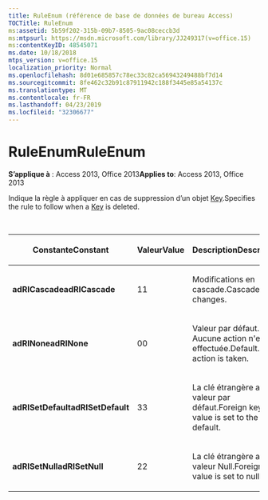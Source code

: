 ```yaml
---
title: RuleEnum (référence de base de données de bureau Access)
TOCTitle: RuleEnum
ms:assetid: 5b59f202-315b-09b7-8505-9ac08ceccb3d
ms:mtpsurl: https://msdn.microsoft.com/library/JJ249317(v=office.15)
ms:contentKeyID: 48545071
ms.date: 10/18/2018
mtps_version: v=office.15
localization_priority: Normal
ms.openlocfilehash: 8d01e685857c78ec33c82ca56943249488bf7d14
ms.sourcegitcommit: 8fe462c32b91c87911942c188f3445e85a54137c
ms.translationtype: MT
ms.contentlocale: fr-FR
ms.lasthandoff: 04/23/2019
ms.locfileid: "32306677"
---
```

# <a name="ruleenum"></a><span data-ttu-id="37ced-102">RuleEnum</span><span class="sxs-lookup"><span data-stu-id="37ced-102">RuleEnum</span></span>

<span data-ttu-id="37ced-103">**S’applique à** : Access 2013, Office 2013</span><span class="sxs-lookup"><span data-stu-id="37ced-103">**Applies to**: Access 2013, Office 2013</span></span>

<span data-ttu-id="37ced-104">Indique la règle à appliquer en cas de suppression d’un objet [Key](key-object-adox.md).</span><span class="sxs-lookup"><span data-stu-id="37ced-104">Specifies the rule to follow when a [Key](key-object-adox.md) is deleted.</span></span>

<br/>

<table>
<colgroup>
<col style="width: 33%" />
<col style="width: 33%" />
<col style="width: 33%" />
</colgroup>
<thead>
<tr class="header">
<th><p><span data-ttu-id="37ced-105">Constante</span><span class="sxs-lookup"><span data-stu-id="37ced-105">Constant</span></span></p></th>
<th><p><span data-ttu-id="37ced-106">Valeur</span><span class="sxs-lookup"><span data-stu-id="37ced-106">Value</span></span></p></th>
<th><p><span data-ttu-id="37ced-107">Description</span><span class="sxs-lookup"><span data-stu-id="37ced-107">Description</span></span></p></th>
</tr>
</thead>
<tbody>
<tr class="odd">
<td><p><span data-ttu-id="37ced-108"><strong>adRICascade</strong></span><span class="sxs-lookup"><span data-stu-id="37ced-108"><strong>adRICascade</strong></span></span></p></td>
<td><p><span data-ttu-id="37ced-109">1</span><span class="sxs-lookup"><span data-stu-id="37ced-109">1</span></span></p></td>
<td><p><span data-ttu-id="37ced-110">Modifications en cascade.</span><span class="sxs-lookup"><span data-stu-id="37ced-110">Cascade changes.</span></span></p></td>
</tr>
<tr class="even">
<td><p><span data-ttu-id="37ced-111"><strong>adRINone</strong></span><span class="sxs-lookup"><span data-stu-id="37ced-111"><strong>adRINone</strong></span></span></p></td>
<td><p><span data-ttu-id="37ced-112">0</span><span class="sxs-lookup"><span data-stu-id="37ced-112">0</span></span></p></td>
<td><p><span data-ttu-id="37ced-p101">Valeur par défaut. Aucune action n'est effectuée.</span><span class="sxs-lookup"><span data-stu-id="37ced-p101">Default. No action is taken.</span></span></p></td>
</tr>
<tr class="odd">
<td><p><span data-ttu-id="37ced-115"><strong>adRISetDefault</strong></span><span class="sxs-lookup"><span data-stu-id="37ced-115"><strong>adRISetDefault</strong></span></span></p></td>
<td><p><span data-ttu-id="37ced-116">3</span><span class="sxs-lookup"><span data-stu-id="37ced-116">3</span></span></p></td>
<td><p><span data-ttu-id="37ced-117">La clé étrangère a la valeur par défaut.</span><span class="sxs-lookup"><span data-stu-id="37ced-117">Foreign key value is set to the default.</span></span></p></td>
</tr>
<tr class="even">
<td><p><span data-ttu-id="37ced-118"><strong>adRISetNull</strong></span><span class="sxs-lookup"><span data-stu-id="37ced-118"><strong>adRISetNull</strong></span></span></p></td>
<td><p><span data-ttu-id="37ced-119">2</span><span class="sxs-lookup"><span data-stu-id="37ced-119">2</span></span></p></td>
<td><p><span data-ttu-id="37ced-120">La clé étrangère a la valeur Null.</span><span class="sxs-lookup"><span data-stu-id="37ced-120">Foreign key value is set to null.</span></span></p></td>
</tr>
</tbody>
</table>

